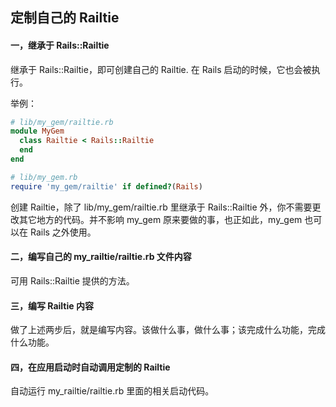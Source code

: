 ## 定制自己的 Railtie

#### 一，继承于 Rails::Railtie

继承于 Rails::Railtie，即可创建自己的 Railtie. 在 Rails 启动的时候，它也会被执行。

举例：

```ruby
# lib/my_gem/railtie.rb
module MyGem
  class Railtie < Rails::Railtie
  end
end

# lib/my_gem.rb
require 'my_gem/railtie' if defined?(Rails)
```

创建 Railtie，除了 lib/my_gem/railtie.rb 里继承于 Rails::Railtie 外，你不需要更改其它地方的代码。并不影响 my_gem 原来要做的事，也正如此，my_gem 也可以在 Rails 之外使用。

#### 二，编写自己的 my_railtie/railtie.rb 文件内容

可用 Rails::Railtie 提供的方法。

#### 三，编写 Railtie 内容

做了上述两步后，就是编写内容。该做什么事，做什么事；该完成什么功能，完成什么功能。

#### 四，在应用启动时自动调用定制的 Railtie

自动运行 my_railtie/railtie.rb 里面的相关启动代码。
